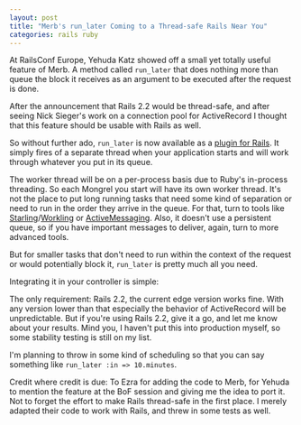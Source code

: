 ```yaml
---
layout: post
title: "Merb's run_later Coming to a Thread-safe Rails Near You"
categories: rails ruby
---
```

At RailsConf Europe, Yehuda Katz showed off a small yet totally useful feature of Merb. A method called `run_later` that does nothing more than queue the block it receives as an argument to be executed after the request is done.

After the announcement that Rails 2.2 would be thread-safe, and after seeing Nick Sieger's work on a connection pool for ActiveRecord I thought that this feature should be usable with Rails as well.

So without further ado, `run_later` is now available as a [plugin for Rails](http://github.com/mattmatt/run_later/tree/master). It simply fires of a separate thread when your application starts and will work through whatever you put in its queue.

The worker thread will be on a per-process basis due to Ruby's in-process threading. So each Mongrel you start will have its own worker thread. It's not the place to put long running tasks that need some kind of separation or need to run in the order they arrive in the queue. For that, turn to tools like [Starling](http://rubyforge.org/projects/starling/)/[Workling](http://github.com/purzelrakete/workling/tree) or [ActiveMessaging](http://code.google.com/p/activemessaging/). Also, it doesn't use a persistent queue, so if you have important messages to deliver, again, turn to more advanced tools.

But for smaller tasks that don't need to run within the context of the request or would potentially block it, `run_later` is pretty much all you need.

Integrating it in your controller is simple:

<script src="http://gist.github.com/13783.js"></script>

The only requirement: Rails 2.2, the current edge version works fine. With any version lower than that especially the behavior of ActiveRecord will be unpredictable. But if you're using Rails 2.2, give it a go, and let me know about your results. Mind you, I haven't put this into production myself, so some stability testing is still on my list.

I'm planning to throw in some kind of scheduling so that you can say something like `run_later :in => 10.minutes`.

Credit where credit is due: To Ezra for adding the code to Merb, for Yehuda to mention the feature at the BoF session and giving me the idea to port it. Not to forget the effort to make Rails thread-safe in the first place. I merely adapted their code to work with Rails, and threw in some tests as well.